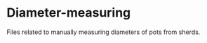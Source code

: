 Diameter-measuring
==================

Files related to manually measuring diameters of pots from sherds.
